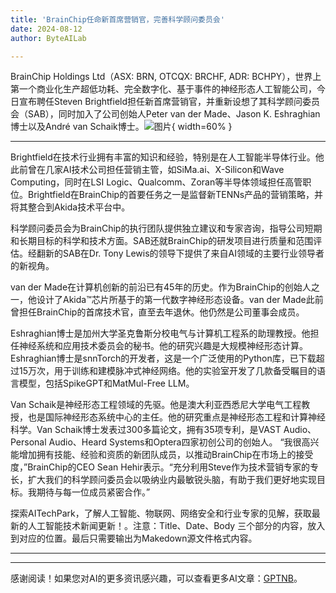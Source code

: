 ```yaml
---
title: 'BrainChip任命新首席营销官，完善科学顾问委员会'
date: 2024-08-12
author: ByteAILab

---
```


BrainChip Holdings Ltd（ASX: BRN, OTCQX: BRCHF, ADR: BCHPY），世界上第一个商业化生产超低功耗、完全数字化、基于事件的神经形态人工智能公司，今日宣布聘任Steven Brightfield担任新首席营销官，并重新设想了其科学顾问委员会（SAB），同时加入了公司创始人Peter van der Made、Jason K. Eshraghian博士以及André van Schaik博士。![图片](https://ai-techpark.com/wp-content/uploads/2024/08/BrainChip-960x540.jpg){ width=60% }

---


Brightfield在技术行业拥有丰富的知识和经验，特别是在人工智能半导体行业。他此前曾在几家AI技术公司担任营销主管，如SiMa.ai、X-Silicon和Wave Computing，同时在LSI Logic、Qualcomm、Zoran等半导体领域担任高管职位。Brightfield在BrainChip的首要任务之一是监督新TENNs产品的营销策略，并将其整合到Akida技术平台中。

科学顾问委员会为BrainChip的执行团队提供独立建议和专家咨询，指导公司短期和长期目标的科学和技术方面。SAB还就BrainChip的研发项目进行质量和范围评估。经翻新的SAB在Dr. Tony Lewis的领导下提供了来自AI领域的主要行业领导者的新视角。

van der Made在计算机创新的前沿已有45年的历史。作为BrainChip的创始人之一，他设计了Akida™芯片所基于的第一代数字神经形态设备。van der Made此前曾担任BrainChip的首席技术官，直至去年退休。他仍然是公司董事会成员。

Eshraghian博士是加州大学圣克鲁斯分校电气与计算机工程系的助理教授。他担任神经系统和应用技术委员会的秘书。他的研究兴趣是大规模神经形态计算。Eshraghian博士是snnTorch的开发者，这是一个广泛使用的Python库，已下载超过15万次，用于训练和建模脉冲式神经网络。他的实验室开发了几款备受瞩目的语言模型，包括SpikeGPT和MatMul-Free LLM。

Van Schaik是神经形态工程领域的先驱。他是澳大利亚西悉尼大学电气工程教授，也是国际神经形态系统中心的主任。他的研究重点是神经形态工程和计算神经科学。Van Schaik博士发表过300多篇论文，拥有35项专利，是VAST Audio、Personal Audio、Heard Systems和Optera四家初创公司的创始人。
“我很高兴能增加拥有技能、经验和资质的新团队成员，以推动BrainChip在市场上的接受度，”BrainChip的CEO Sean Hehir表示。“充分利用Steve作为技术营销专家的专长，扩大我们的科学顾问委员会以吸纳业内最敏锐头脑，有助于我们更好地实现目标。我期待与每一位成员紧密合作。”

探索AITechPark，了解人工智能、物联网、网络安全和行业专家的见解，获取最新的人工智能技术新闻更新！。注意：Title、Date、Body 三个部分的内容，放入到对应的位置。最后只需要输出为Makedown源文件格式内容。

---
---
感谢阅读！如果您对AI的更多资讯感兴趣，可以查看更多AI文章：[GPTNB](https://gptnb.com)。